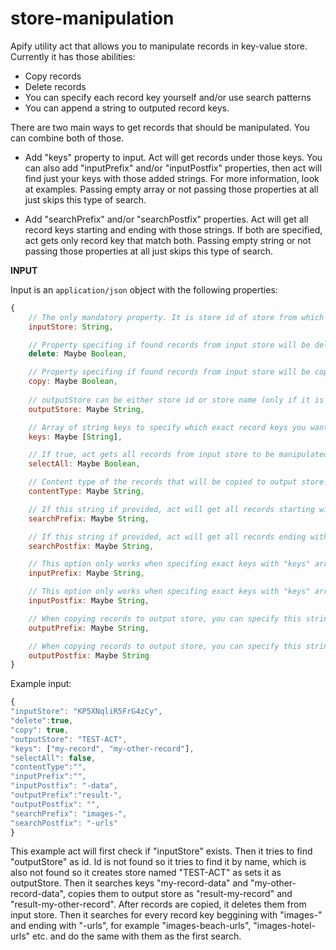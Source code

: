 # store-manipulation

Apify utility act that allows you to manipulate records in key-value store. Currently it has those abilities:

* Copy records
* Delete records
* You can specify each record key yourself and/or use search patterns
* You can append a string to outputed record keys.

There are two main ways to get records that should be manipulated. You can combine both of those.
* Add "keys" property to input. Act will get records under those keys. You can also add "inputPrefix" and/or "inputPostfix" properties, then act will find just your keys with those added strings. For more information, look at examples. Passing empty array or not passing those properties at all just skips this type of search.

* Add "searchPrefix" and/or "searchPostfix" properties. Act will get all record keys starting and ending with those strings. If both are specified, act gets only record key that match both. Passing empty string or not passing those properties at all just skips this type of search.

**INPUT**

Input is an `application/json` object with the following properties:

```javascript
{
    // The only mandatory property. It is store id of store from which records will be manipulated (copied, deleted etc.). Passing non-existing id will throw an error.
    inputStore: String,

    // Property specifing if found records from input store will be deleted (after other actions are finished). Be very careful with your settings when setting this to true, double check everything. Default value is false.
    delete: Maybe Boolean,

    // Property specifing if found records from input store will be copied to output store. If copy is true and output store is not specified, act throws an error. Default value is false.
    copy: Maybe Boolean,
    
    // outputStore can be either store id or store name (only if it is on your account). If this propery doesn't match any id or name, act will create a store with given string and use it as output store.
    outputStore: Maybe String,

    // Array of string keys to specify which exact record keys you want to be manipulated. See also inputPrefix and inputPostfix properties.
    keys: Maybe [String],

    // If true, act gets all records from input store to be manipulated. Be very careful with this option. Default is false.
    selectAll: Maybe Boolean,

    // Content type of the records that will be copied to output store. Default is application/json.
    contentType: Maybe String,

    // If this string if provided, act will get all records starting with this string and manipulating with them. Empty string is the same as not using this option at all.
    searchPrefix: Maybe String,

    // If this string if provided, act will get all records ending with this string and manipulating with them. Empty string is the same as not using this option at all.
    searchPostfix: Maybe String,

    // This option only works when specifing exact keys with "keys" array property. Act gets records from "keys" array that have this string inserted.
    inputPrefix: Maybe String,

    // This option only works when specifing exact keys with "keys" array property. Act gets records from "keys" array that have this string appended.
    inputPostfix: Maybe String,

    // When copying records to output store, you can specify this string that will be inserted to stored record key.
    outputPrefix: Maybe String,

    // When copying records to output store, you can specify this string that will be appended to stored record key.
    outputPostfix: Maybe String
}
```

Example input:

```javascript
{ 
"inputStore": "KP5XNqliR5FrG4zCy",
"delete":true,
"copy": true,
"outputStore": "TEST-ACT",
"keys": ["my-record", "my-other-record"],
"selectAll": false,
"contentType":"",
"inputPrefix":"",
"inputPostfix": "-data",
"outputPrefix":"result-",
"outputPostfix": "",
"searchPrefix": "images-",
"searchPostfix": "-urls" 
}
```

This example act will first check if "inputStore" exists. Then it tries to find "outputStore" as id. Id is not found so it tries to find it by name, which is also not found so it creates store named "TEST-ACT" as sets it as outputStore. Then it searches keys "my-record-data" and "my-other-record-data", copies them to output store as "result-my-record" and "result-my-other-record". After records are copied, it deletes them from input store. Then it searches for every record key beggining with "images-" and ending with "-urls", for example "images-beach-urls", "images-hotel-urls" etc. and do the same with them as the first search.
